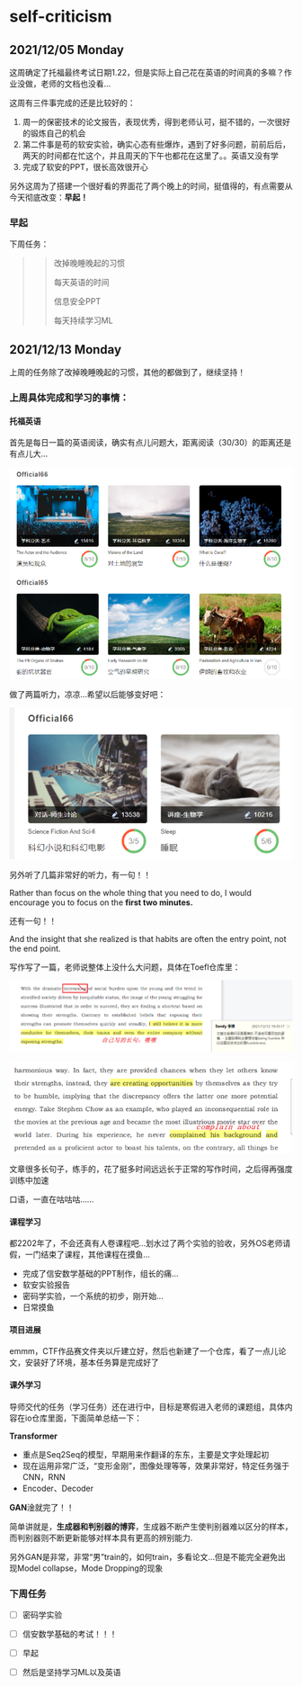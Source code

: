 # self-criticism

## 2021/12/05 Monday

这周确定了托福最终考试日期1.22，但是实际上自己花在英语的时间真的多嘛？作业没做，老师的文档也没看…

这周有三件事完成的还是比较好的：

1. 周一的保密技术的论文报告，表现优秀，得到老师认可，挺不错的，一次很好的锻炼自己的机会
2. 第二件事是苟的软安实验，确实心态有些爆炸，遇到了好多问题，前前后后，两天的时间都在忙这个，并且周天的下午也都花在这里了。。英语又没有学
3. 完成了软安的PPT，很长高效很开心

另外这周为了搭建一个很好看的界面花了两个晚上的时间，挺值得的，有点需要从今天彻底改变：**早起！**

### 早起

下周任务：

> > 改掉晚睡晚起的习惯
> >
> > 每天英语的时间
> >
> > 信息安全PPT
> >
> > 每天持续学习ML

## 2021/12/13 Monday

上周的任务除了改掉晚睡晚起的习惯，其他的都做到了，继续坚持！

### 上周具体完成和学习的事情：

#### 托福英语

首先是每日一篇的英语阅读，确实有点儿问题大，距离阅读（30/30）的距离还是有点儿大…

![image-20211213084528678](img/image-20211213084528678.png)

做了两篇听力，凉凉…希望以后能够变好吧：

![image-20211213084643871](img/image-20211213084643871.png)



另外听了几篇非常好的听力，有一句！！

Rather than focus on the whole thing that you need to do, I would encourage you to focus on the **first two minutes.**

还有一句！！

And the insight that she realized is that habits are often the entry point, not the end point.

写作写了一篇，老师说整体上没什么大问题，具体在Toefl仓库里：

![image-20211213085947930](img/image-20211213085947930.png)

![image-20211213090036283](img/image-20211213090036283.png)

文章很多长句子，练手的，花了挺多时间远远长于正常的写作时间，之后得再强度训练中加速

口语，一直在咕咕咕……

#### 课程学习

都2202年了，不会还真有人卷课程吧…划水过了两个实验的验收，另外OS老师请假，一门结束了课程，其他课程在摸鱼…

- 完成了信安数学基础的PPT制作，组长的痛…
- 软安实验报告
- 密码学实验，一个系统的初步，刚开始…
- 日常摸鱼

#### 项目进展

emmm，CTF作品赛文件夹以斤建立好，然后也新建了一个仓库，看了一点儿论文，安装好了环境，基本任务算是完成好了

#### 课外学习

导师交代的任务（学习任务）还在进行中，目标是寒假进入老师的课题组，具体内容在io仓库里面，下面简单总结一下：

**Transformer**

- 重点是Seq2Seq的模型，早期用来作翻译的东东，主要是文字处理起初
- 现在运用非常广泛，“变形金刚”，图像处理等等，效果非常好，特定任务强于CNN，RNN
- Encoder、Decoder

**GAN**淦就完了！！

简单讲就是，**生成器和判别器的博弈**，生成器不断产生使判别器难以区分的样本，而判别器则不断更新能够对样本具有更高的辨别能力.

另外GAN是非常，非常“男”train的，如何train，多看论文…但是不能完全避免出现Model collapse，Mode Dropping的现象



### 下周任务

- [ ] 密码学实验
- [ ] 信安数学基础的考试！！！
- [ ] 早起
- [ ] 然后是坚持学习ML以及英语

